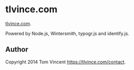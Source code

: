 # tlvince.com

[tlvince.com](https://tlvince.com).

Powered by Node.js, Wintersmith, typogr.js and identify.js.

## Author

Copyright 2014 Tom Vincent <https://tlvince.com/contact>.
